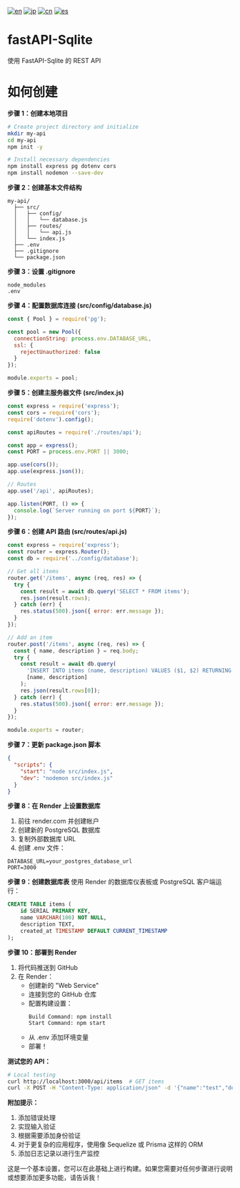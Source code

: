 [![en](https://img.shields.io/badge/lang-en-blue.svg)](https://github.com/RomaruDaze/fastAPI-Sqlite/blob/main/README.md) [![jp](https://img.shields.io/badge/lang-jp-red.svg)](https://github.com/RomaruDaze/fastAPI-Sqlite/blob/main/README.jp.md) [![cn](https://img.shields.io/badge/lang-cn-green.svg)](https://github.com/RomaruDaze/fastAPI-Sqlite/blob/main/README.cn.md) [![es](https://img.shields.io/badge/lang-es-yellow.svg)](https://github.com/RomaruDaze/fastAPI-Sqlite/blob/main/README.es.md)

# fastAPI-Sqlite

使用 FastAPI-Sqlite 的 REST API

# 如何创建

**步骤 1：创建本地项目**

```bash
# Create project directory and initialize
mkdir my-api
cd my-api
npm init -y

# Install necessary dependencies
npm install express pg dotenv cors
npm install nodemon --save-dev
```

**步骤 2：创建基本文件结构**

```plaintext
my-api/
  ├── src/
  │   ├── config/
  │   │   └── database.js
  │   ├── routes/
  │   │   └── api.js
  │   └── index.js
  ├── .env
  ├── .gitignore
  └── package.json
```

**步骤 3：设置 .gitignore**

```gitignore
node_modules
.env
```

**步骤 4：配置数据库连接 (src/config/database.js)**

```javascript:src/config/database.js
const { Pool } = require('pg');

const pool = new Pool({
  connectionString: process.env.DATABASE_URL,
  ssl: {
    rejectUnauthorized: false
  }
});

module.exports = pool;
```

**步骤 5：创建主服务器文件 (src/index.js)**

```javascript:src/index.js
const express = require('express');
const cors = require('cors');
require('dotenv').config();

const apiRoutes = require('./routes/api');

const app = express();
const PORT = process.env.PORT || 3000;

app.use(cors());
app.use(express.json());

// Routes
app.use('/api', apiRoutes);

app.listen(PORT, () => {
  console.log(`Server running on port ${PORT}`);
});
```

**步骤 6：创建 API 路由 (src/routes/api.js)**

```javascript:src/routes/api.js
const express = require('express');
const router = express.Router();
const db = require('../config/database');

// Get all items
router.get('/items', async (req, res) => {
  try {
    const result = await db.query('SELECT * FROM items');
    res.json(result.rows);
  } catch (err) {
    res.status(500).json({ error: err.message });
  }
});

// Add an item
router.post('/items', async (req, res) => {
  const { name, description } = req.body;
  try {
    const result = await db.query(
      'INSERT INTO items (name, description) VALUES ($1, $2) RETURNING *',
      [name, description]
    );
    res.json(result.rows[0]);
  } catch (err) {
    res.status(500).json({ error: err.message });
  }
});

module.exports = router;
```

**步骤 7：更新 package.json 脚本**

```json:package.json
{
  "scripts": {
    "start": "node src/index.js",
    "dev": "nodemon src/index.js"
  }
}
```

**步骤 8：在 Render 上设置数据库**

1. 前往 render.com 并创建帐户
2. 创建新的 PostgreSQL 数据库
3. 复制外部数据库 URL
4. 创建 .env 文件：

```plaintext:.env
DATABASE_URL=your_postgres_database_url
PORT=3000
```

**步骤 9：创建数据库表**
使用 Render 的数据库仪表板或 PostgreSQL 客户端运行：

```sql
CREATE TABLE items (
    id SERIAL PRIMARY KEY,
    name VARCHAR(100) NOT NULL,
    description TEXT,
    created_at TIMESTAMP DEFAULT CURRENT_TIMESTAMP
);
```

**步骤 10：部署到 Render**

1. 将代码推送到 GitHub
2. 在 Render：
   - 创建新的 "Web Service"
   - 连接到您的 GitHub 仓库
   - 配置构建设置：
     ```plaintext
     Build Command: npm install
     Start Command: npm start
     ```
   - 从 .env 添加环境变量
   - 部署！

**测试您的 API：**

```bash
# Local testing
curl http://localhost:3000/api/items  # GET items
curl -X POST -H "Content-Type: application/json" -d '{"name":"test","description":"test desc"}' http://localhost:3000/api/items  # POST item
```

**附加提示：**

1. 添加错误处理
2. 实现输入验证
3. 根据需要添加身份验证
4. 对于更复杂的应用程序，使用像 Sequelize 或 Prisma 这样的 ORM
5. 添加日志记录以进行生产监控

这是一个基本设置，您可以在此基础上进行构建。如果您需要对任何步骤进行说明或想要添加更多功能，请告诉我！
